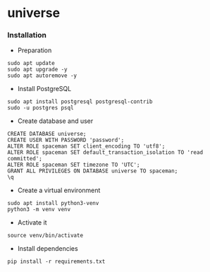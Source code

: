 # universe


### Installation
- Preparation
```shell
sudo apt update
sudo apt upgrade -y
sudo apt autoremove -y
```
- Install PostgreSQL
```shell
sudo apt install postgresql postgresql-contrib
sudo -u postgres psql
```
- Create database and user
```shell
CREATE DATABASE universe;
CREATE USER WITH PASSWORD 'password';
ALTER ROLE spaceman SET client_encoding TO 'utf8';
ALTER ROLE spaceman SET default_transaction_isolation TO 'read committed';
ALTER ROLE spaceman SET timezone TO 'UTC';
GRANT ALL PRIVILEGES ON DATABASE universe TO spaceman;
\q
```
- Create a virtual environment
```shell
sudo apt install python3-venv
python3 -m venv venv
```
- Activate it
```shell
source venv/bin/activate
```
- Install dependencies
```shell
pip install -r requirements.txt
```
